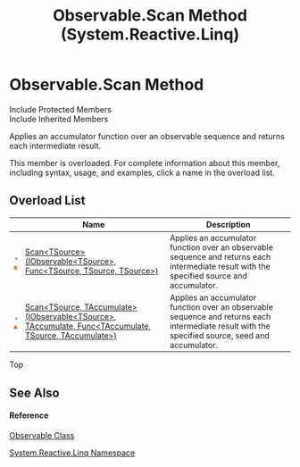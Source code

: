 ﻿---
title: Observable.Scan Method  (System.Reactive.Linq)
TOCTitle: Scan Method
ms:assetid: Overload:System.Reactive.Linq.Observable.Scan
ms:mtpsurl: https://msdn.microsoft.com/en-us/library/system.reactive.linq.observable.scan(v=VS.103)
ms:contentKeyID: 36069314
ms.date: 06/28/2011
mtps_version: v=VS.103
f1_keywords:
- System.Reactive.Linq.Observable.Scan
- System.Reactive.Linq.Observable.Scan``1
- System.Reactive.Linq.Observable.Scan``2
dev_langs:
- CSharp
- JScript
- VB
- FSharp
---

# Observable.Scan Method

Include Protected Members  
Include Inherited Members  

Applies an accumulator function over an observable sequence and returns each intermediate result.

This member is overloaded. For complete information about this member, including syntax, usage, and examples, click a name in the overload list.

## Overload List

<table>
<thead>
<tr class="header">
<th> </th>
<th>Name</th>
<th>Description</th>
</tr>
</thead>
<tbody>
<tr class="odd">
<td><img src="images\Hh303103.pubmethod(en-us,VS.103).gif" title="Public method" alt="Public method" /><img src="images\Hh244319.static(en-us,VS.103).gif" title="Static member" alt="Static member" /></td>
<td><a href="https://msdn.microsoft.com/en-us/library/m:system.reactive.linq.observable.scan%60%601(system.iobservable%7b%60%600%7d%2csystem.func%7b%60%600%2c%60%600%2c%60%600%7d)(v=VS.103)">Scan&lt;TSource&gt;(IObservable&lt;TSource&gt;, Func&lt;TSource, TSource, TSource&gt;)</a></td>
<td>Applies an accumulator function over an observable sequence and returns each intermediate result with the specified source and accumulator.</td>
</tr>
<tr class="even">
<td><img src="images\Hh303103.pubmethod(en-us,VS.103).gif" title="Public method" alt="Public method" /><img src="images\Hh244319.static(en-us,VS.103).gif" title="Static member" alt="Static member" /></td>
<td><a href="https://msdn.microsoft.com/en-us/library/m:system.reactive.linq.observable.scan%60%602(system.iobservable%7b%60%600%7d%2c%60%601%2csystem.func%7b%60%601%2c%60%600%2c%60%601%7d)(v=VS.103)">Scan&lt;TSource, TAccumulate&gt;(IObservable&lt;TSource&gt;, TAccumulate, Func&lt;TAccumulate, TSource, TAccumulate&gt;)</a></td>
<td>Applies an accumulator function over an observable sequence and returns each intermediate result with the specified source, seed and accumulator.</td>
</tr>
</tbody>
</table>

Top

## See Also

#### Reference

[Observable Class](hh244252\(v=vs.103\).md)

[System.Reactive.Linq Namespace](hh211929\(v=vs.103\).md)

